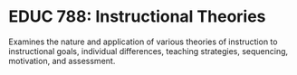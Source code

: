 # EDUC 788: Instructional Theories

Examines the nature and application of various theories of instruction to instructional goals, individual differences, teaching strategies, sequencing, motivation, and assessment.